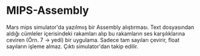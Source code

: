 # MIPS-Assembly

Mars mips simulator'da yazılmıış bir Assembly alıştırması. Text dosyasından aldığı cümleler içerisindeki rakamları alıp bu rakamların ses karşılıklarına ceviren (Örn. 7 -> yedi) bir uygulama. Sadece tam sayıları çevirir, float sayıların işleme almaz. Çıktı simulator'dan takip edilir.
